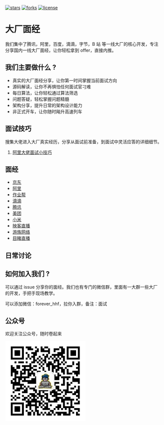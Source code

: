 
[![stars](https://img.shields.io/github/stars/xiaowei520/go_interview?color=4169E1&logo=github&style=flat-square)](https://github.com/xiaowei520/go_interview/stargazers)
[![forks](https://img.shields.io/github/forks/xiaowei520/go_interview?color=4169E1&logo=github&style=flat-square)](https://github.com/xiaowei520/go_interview/network/members)
[![license](https://img.shields.io/github/license/xiaowei520/go_interview?color=4169E1&style=flat-square)](./LICENSE)

# 大厂面经

我们集中了腾讯，阿里，百度，滴滴，字节，B 站 等一线大厂的核心开发，专注分享国内一线大厂面经，让你轻松拿到 offer，直接内推。

## 我们主要做什么 ?

* 真实的大厂面经分享，让你第一时间掌握当前面试方向
* 源码解读，让你不再惧怕任何面试官刁难
* 每日算法，让你轻松通过算法筛选
* 问题答疑，轻松掌握问题精髓
* 架构分享，提升日常的架构设计能力
* 非正式开车，让你随时飚升高速列车

## 面试技巧

搜集大佬进入大厂真实经历，分享从面试前准备，到面试中灵活应答的详细细节。

1. [阿里大佬面试小技巧](./面试技巧/面试小技巧.md)

## 面经

* [京东](https://github.com/go-share-team/go_interview/tree/master/%E9%9D%A2%E7%BB%8F/%E4%BA%AC%E4%B8%9C)
* [阿里](https://github.com/go-share-team/go_interview/tree/master/%E9%9D%A2%E7%BB%8F/%E9%98%BF%E9%87%8C)
* [作业帮](https://github.com/go-share-team/go_interview/tree/master/%E9%9D%A2%E7%BB%8F/%E4%BD%9C%E4%B8%9A%E5%B8%AE)
* [滴滴](https://github.com/go-share-team/go_interview/tree/master/%E9%9D%A2%E7%BB%8F/%E6%BB%B4%E6%BB%B4)
* [腾讯](https://github.com/go-share-team/go_interview/tree/master/%E9%9D%A2%E7%BB%8F/%E8%85%BE%E8%AE%AF)
* [美团](https://github.com/go-share-team/go_interview/tree/master/%E9%9D%A2%E7%BB%8F/%E7%BE%8E%E5%9B%A2)
* [小米](https://github.com/go-share-team/go_interview/tree/master/%E9%9D%A2%E7%BB%8F/%E5%B0%8F%E7%B1%B3%E6%B8%B8%E6%88%8F)
* [映客直播](https://github.com/go-share-team/go_interview/tree/master/%E9%9D%A2%E7%BB%8F/%E6%98%A0%E5%AE%A2%E7%9B%B4%E6%92%AD)
* [游族网络](https://github.com/go-share-team/go_interview/tree/master/%E9%9D%A2%E7%BB%8F/%E6%B8%B8%E6%97%8F%E7%BD%91%E7%BB%9C)
* [目睹直播](https://github.com/go-share-team/go_interview/tree/master/%E9%9D%A2%E7%BB%8F/%E7%9B%AE%E7%9D%B9%E7%9B%B4%E6%92%AD)

## 日常讨论

## 如何加入我们 ?

可以通过 issue 分享你的面经。我们也有专门的微信群，里面有一大群一些大厂的开发，手把手现场教学。

可以添加微信：forever_hhf，拉你入群，备注：面试

## 公众号

欢迎关注公众号，随时卷起来

![](.img/qrcode.jpg)
